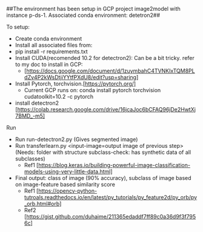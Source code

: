 ##The environment has been setup in GCP project image2model with instance p-ds-1. Associated conda environment: detetron2##

To setup:
* Create conda environment 
* Install all associated files from:
* pip install -r requirements.txt
* Install CUDA(recomended 10.2 for detectron2): Can be a bit tricky. refer to my doc to install in GCP: 
   * [https://docs.google.com/document/d/1zuymbahC4TVNKIxTQM8PLdZv4P2kWsDtjiYYtfPXdU8/edit?usp=sharing]
* Install Pytorch, torchvision.[https://pytorch.org/]
    * Current GCP runs on: conda install pytorch torchvision cudatoolkit=10.2 -c pytorch
* install detectron2 [https://colab.research.google.com/drive/16jcaJoc6bCFAQ96jDe2HwtXj7BMD_-m5]

Run
* Run run-detectron2.py <input-image> <output-image> (Gives segmented image)
* Run transferlearn.py <input-image=output image of previous step> (Needs: folder with structure subclass-check: has synthetic data of all subclasses)
    * Ref1 [https://blog.keras.io/building-powerful-image-classification-models-using-very-little-data.html]
* Final output: class of image (90% accuracy), subclass of image based on image-feature based similarity score 
    * Ref1 [https://opencv-python-tutroals.readthedocs.io/en/latest/py_tutorials/py_feature2d/py_orb/py_orb.html#orb]
    * Ref2 [https://gist.github.com/duhaime/211365edaddf7ff89c0a36d9f3f7956c]
